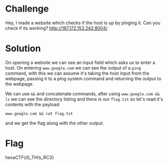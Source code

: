 # Challenge
Hey, I made a website which checks if the host is up by pinging it. Can you check if its working? http://167.172.153.242:8004/

# Solution
On opening a website we can see an input field which asks us to enter a host. On entering `www.google.com` we can see the output of a `ping` command, with this we can assume it's taking the host input from the webpage, passing it to a ping system command and returning the output to the webpage.

We can use `&&` and concatenate commands, after using `www.google.com && ls` we can see the directory listing and there is our `flag.txt` so let's read it's contents with the payload:

`www.google.com && cat flag.txt`

and we get the flag along with the other output.

# Flag
hexaCTF{iS_TH!s_RC3}